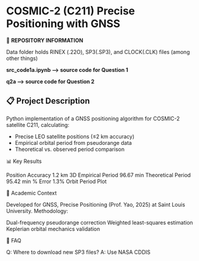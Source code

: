 # COSMIC-2 (C211) Precise Positioning with GNSS



📂 **REPOSITORY INFORMATION**

Data folder holds RINEX (.22O), SP3(.SP3), and CLOCK(.CLK) files (among other things)

**src_code1a.ipynb --> source code for Question 1**

**q2a --> source code for Question 2**


## 📋 Project Description
Python implementation of a GNSS positioning algorithm for COSMIC-2 satellite C211, calculating:
- Precise LEO satellite positions (≤2 km accuracy)
- Empirical orbital period from pseudorange data
- Theoretical vs. observed period comparison



📊 Key Results


Position Accuracy	1.2 km 3D
Empirical Period	96.67 min
Theoretical Period	95.42 min
% Error	1.3%
Orbit Period Plot


📝 Academic Context

Developed for GNSS, Precise Positioning (Prof. Yao, 2025) at Saint Louis University.
Methodology:

Dual-frequency pseudorange correction
Weighted least-squares estimation
Keplerian orbital mechanics validation

🙋 FAQ


Q: Where to download new SP3 files?
A: Use NASA CDDIS
